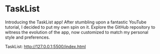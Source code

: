 # TaskList
Introducing the TaskList app! After stumbling upon a fantastic YouTube tutorial, 
I decided to put my own spin on it. Explore the GitHub repository to witness the evolution of the app, 
now customized to match my personal style and preferences.

TaskList: http://127.0.0.1:5500/index.html
